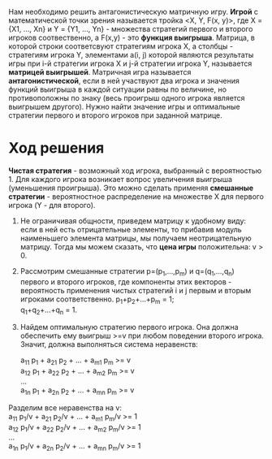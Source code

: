 Нам необходимо решить антагонистическую матричную игру.
**Игрой** с математической точки зрения называется тройка <X, Y, F(x, y)>, где X = {X1, ..., Xn} и Y = {Y1, ..., Yn} - множества стратегий первого и второго игроков соотвественно, а F(x,y) - это **функция выигрыша**. Матрица, в которой строки соответсвуют стратегиям игрока X, а столбцы - стратегиям игрока Y, элементами a(i, j) которой являются результаты игры при i-й стратегии игрока X и j-й стратегии игрока Y, называется **матрицей выигрышей**. Матричная игра называется **антагонистической**, если в ней участвуют два игрока и значения функций выигрыша в каждой ситуации равны по величине, но противоположны по знаку  (весь проигрыш одного игрока является выигрышем другого). Нужно найти значение игры и оптимальные стратегии первого и второго игроков при заданной матрице.
# Ход решения

**Чистая стратегия** - возможный ход игрока, выбранный с вероятностью 1. Для каждого игрока возникает вопрос увеличения выигрыша (уменьшения проигрыша). Это можно сделать применяя **смешанные стратегии** - вероятностное распределение на множестве X для первого игрока (Y - для второго). 

 1.  Не ограничивая общности, приведем матрицу к удобному виду: если в ней есть  отрицательные элементы, то прибавив модуль наименьшего элемента матрицы, мы получаем неотрицательную матрицу. Тогда мы можем сказать, что **цена игры** положительна: v > 0. 
 2.	Рассмотрим смешанные стратегии p=(p<sub>1</sub>,...,p<sub>m</sub>) и q=(q<sub>1</sub>,...,q<sub>n</sub>) первого и второго игроков, где компоненты этих векторов - вероятность применения чистых стратегий i и j первым и вторым игроками соответственно. p<sub>1</sub>+p<sub>2</sub>+...+p<sub>m</sub> = 1;  
 q<sub>1</sub>+q<sub>2</sub>+...+q<sub>n</sub> = 1.
3.	Найдем оптимальную стратегию первого игрока. Она должна обеспечить ему выигрыш >=v при любом поведении второго игрока. Значит, должна выполняться система неравенств: 

	 a<sub>11</sub> p<sub>1</sub> + a<sub>21</sub> p<sub>2</sub> + ... + a<sub>m1</sub> p<sub>m</sub> >= v  
	 a<sub>12</sub> p<sub>1</sub> + a<sub>22</sub> p<sub>2</sub> + ... + a<sub>m2</sub> p<sub>m</sub> >= v  
	 			...  
	 a<sub>1n</sub> p<sub>1</sub> + a<sub>2n</sub> p<sub>2</sub> + ... + a<sub>mn</sub> p<sub>m</sub> >= v  
	 
Разделим все неравенства на v:  
	 a<sub>11</sub> p<sub>1</sub>/v + a<sub>21</sub> p<sub>2</sub>/v + ... + a<sub>m1</sub> p<sub>m</sub>/v >= 1  
	 a<sub>12</sub> p<sub>1</sub>/v + a<sub>22</sub> p<sub>2</sub>/v + ... + a<sub>m2</sub> p<sub>m</sub>/v >= 1  
	 			...  
	 a<sub>1n</sub> p<sub>1</sub>/v + a<sub>2n</sub> p<sub>2</sub>/v + ... + a<sub>mn</sub> p<sub>m</sub>/v >= 1  
	
